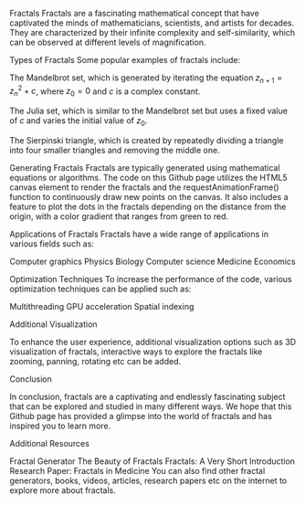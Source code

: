 Fractals
Fractals are a fascinating mathematical concept that have captivated the minds of mathematicians, scientists, and artists for decades. They are characterized by their infinite complexity and self-similarity, which can be observed at different levels of magnification.

Types of Fractals
Some popular examples of fractals include:

The Mandelbrot set, which is generated by iterating the equation $z_{n+1} = z_n^2 + c$, where $z_0 = 0$ and $c$ is a complex constant.

The Julia set, which is similar to the Mandelbrot set but uses a fixed value of $c$ and varies the initial value of $z_0$.

The Sierpinski triangle, which is created by repeatedly dividing a triangle into four smaller triangles and removing the middle one.

Generating Fractals
Fractals are typically generated using mathematical equations or algorithms. The code on this Github page utilizes the HTML5 canvas element to render the fractals and the requestAnimationFrame() function to continuously draw new points on the canvas. It also includes a feature to plot the dots in the fractals depending on the distance from the origin, with a color gradient that ranges from green to red.

Applications of Fractals
Fractals have a wide range of applications in various fields such as:

Computer graphics
Physics
Biology
Computer science
Medicine
Economics

Optimization Techniques
To increase the performance of the code, various optimization techniques can be applied such as:

Multithreading
GPU acceleration
Spatial indexing

Additional Visualization

To enhance the user experience, additional visualization options such as 3D visualization of fractals, interactive ways to explore the fractals like zooming, panning, rotating etc can be added.

Conclusion

In conclusion, fractals are a captivating and endlessly fascinating subject that can be explored and studied in many different ways. We hope that this Github page has provided a glimpse into the world of fractals and has inspired you to learn more.

Additional Resources

Fractal Generator
The Beauty of Fractals
Fractals: A Very Short Introduction
Research Paper: Fractals in Medicine
You can also find other fractal generators, books, videos, articles, research papers etc on the internet to explore more about fractals.

